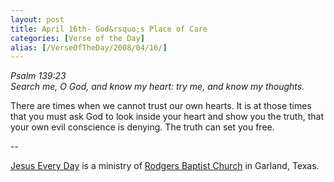 ```yaml
---
layout: post
title: April 16th- God&rsquo;s Place of Care
categories: [Verse of the Day]
alias: [/VerseOfTheDay/2008/04/16/]
---
```


_Psalm 139:23  
Search me, O God, and know my heart: try me, and know my thoughts._

There are times when we cannot trust our own hearts. It is at those
times that you must ask God to look inside your heart and show you the
truth, that your own evil conscience is denying. The truth can set you
free.

 --

<a href=http://jesuseveryday.net>Jesus Every Day</a> is a ministry of <a href=http://rodgersbaptist.net>Rodgers Baptist Church</a> in Garland, Texas.
